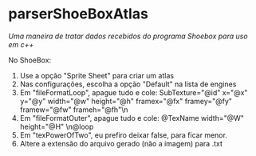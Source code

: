 parserShoeBoxAtlas
==================

*Uma maneira de tratar dados recebidos do programa Shoebox para uso em c++*

No ShoeBox:

1. Use a opção "Sprite Sheet" para criar um atlas
2. Nas configurações, escolha a opção "Default" na lista de engines
3. Em "fileFormatLoop", apague tudo e cole: SubTexture="@id" x="@x" y="@y" width="@w" height="@h" framex="@fx" framey="@fy" framew="@fw" frameh="@fh"\n
4. Em "fileFormatOuter", apague tudo e cole: @TexName width="@W" height="@H" \n@loop
5. Em "texPowerOfTwo", eu prefiro deixar false, para ficar menor.
6. Altere a extensão do arquivo gerado (não a imagem) para .txt
